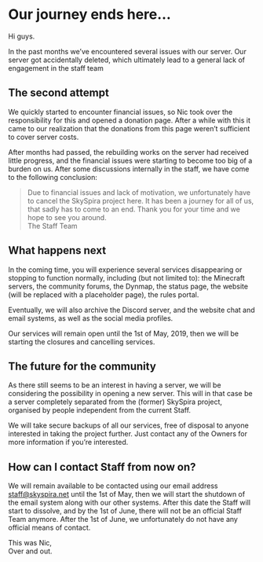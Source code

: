 # Our journey ends here…

Hi guys.

In the past months we’ve encountered several issues with our server. Our server got accidentally deleted, which ultimately lead to a general lack of engagement in the staff team

## The second attempt

We quickly started to encounter financial issues, so Nic took over the responsibility for this and opened a donation page. After a while with this it came to our realization that the donations from this page weren’t sufficient to cover server costs.

After months had passed, the rebuilding works on the server had received little progress, and the financial issues were starting to become too big of a burden on us. After some discussions internally in the staff, we have come to the following conclusion:

> Due to financial issues and lack of motivation, we unfortunately have to cancel the SkySpira project here. It has been a journey for all of us, that sadly has to come to an end. Thank you for your time and we hope to see you around.
> <br/>The Staff Team

## What happens next

In the coming time, you will experience several services disappearing or stopping to function normally, including (but not limited to): the Minecraft servers, the community forums, the Dynmap, the status page, the website (will be replaced with a placeholder page), the rules portal.

Eventually, we will also archive the Discord server, and the website chat and email systems, as well as the social media profiles.

Our services will remain open until the 1st of May, 2019, then we will be starting the closures and cancelling services.

## The future for the community

As there still seems to be an interest in having a server, we will be considering the possibility in opening a new server. This will in that case be a server completely separated from the (former) SkySpira project, organised by people independent from the current Staff.

We will take secure backups of all our services, free of disposal to anyone interested in taking the project further. Just contact any of the Owners for more information if you’re interested.

## How can I contact Staff from now on?

We will remain available to be contacted using our email address staff@skyspira.net until the 1st of May, then we will start the shutdown of the email system along with our other systems. After this date the Staff will start to dissolve, and by the 1st of June, there will not be an official Staff Team anymore. After the 1st of June, we unfortunately do not have any official means of contact.

This was Nic,<br/>
Over and out.
